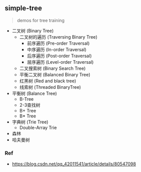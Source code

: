 ## simple-tree
> demos for tree training

- 二叉树 (Binary Tree)
    - 二叉树的遍历 (Traversing Binary Tree)
        - 前序遍历 (Pre-order Traversal)
        - 中序遍历 (In-order Traversal)
        - 后序遍历 (Post-order Traversal)
        - 层序遍历 (Level-order Traversal)
    - 二叉搜索树 (Binary Search Tree)
    - 平衡二叉树 (Balanced Binary Tree)
    - 红黑树 (Red and black tree)
    - 线索树 (Threaded BinaryTree)
- 平衡树 (Balance Tree)
    - B-Tree
    - 2-3查找树
    - B+ Tree
    - B* Tree
- 字典树 (Trie Tree)
    - Double-Array Trie
- 森林
- 哈夫曼树

### Ref 
- https://blog.csdn.net/qq_42011541/article/details/80547098